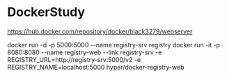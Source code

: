 # DockerStudy

https://hub.docker.com/repository/docker/black3279/webserver

docker run -d -p 5000:5000 --name registry-srv registry
docker run -it -p 8080:8080 --name registry-web --link registry-srv -e REGISTRY_URL=http://registry-srv:5000/v2 -e REGISTRY_NAME=localhost:5000 hyper/docker-registry-web 
